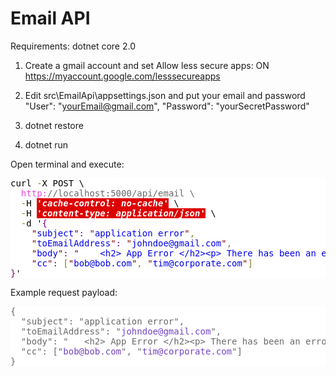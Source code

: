 # Email API
Requirements: dotnet core 2.0

1) Create a gmail account and set Allow less secure apps: ON 
https://myaccount.google.com/lesssecureapps 
2) Edit src\EmailApi\appsettings.json and put your email and password
  "User": "yourEmail@gmail.com",
  "Password": "yourSecretPassword"

3) dotnet restore
4) dotnet run

Open terminal and execute:
<pre style='color:#000000;background:#ffffff;'>curl <span style='color:#808030; '>-</span>X POST \
<span style='color:#e34adc; '>&#xa0;&#xa0;http:</span><span style='color:#696969; '>//localhost:5000/api/email \</span>
  <span style='color:#808030; '>-</span>H <span style='color:#ffffff; background:#dd0000; font-weight:bold; font-style:italic; '>'cache-control: no-cache'</span> \
  <span style='color:#808030; '>-</span>H <span style='color:#ffffff; background:#dd0000; font-weight:bold; font-style:italic; '>'content-type: application/json'</span> \
  <span style='color:#808030; '>-</span>d '<span style='color:#800080; '>{</span>
	<span style='color:#800000; '>"</span><span style='color:#0000e6; '>subject</span><span style='color:#800000; '>"</span><span style='color:#800080; '>:</span> <span style='color:#800000; '>"</span><span style='color:#0000e6; '>application error</span><span style='color:#800000; '>"</span><span style='color:#808030; '>,</span>
	<span style='color:#800000; '>"</span><span style='color:#0000e6; '>toEmailAddress</span><span style='color:#800000; '>"</span><span style='color:#800080; '>:</span> <span style='color:#800000; '>"</span><span style='color:#0000e6; '>johndoe@gmail.com</span><span style='color:#800000; '>"</span><span style='color:#808030; '>,</span>
	<span style='color:#800000; '>"</span><span style='color:#0000e6; '>body</span><span style='color:#800000; '>"</span><span style='color:#800080; '>:</span> <span style='color:#800000; '>"</span><span style='color:#0000e6; '>	&lt;h2> App Error &lt;/h2>&lt;p> There has been an error processing your Request &lt;/p>&lt;p> Internal Error.. &lt;/p></span><span style='color:#800000; '>"</span><span style='color:#808030; '>,</span>
	<span style='color:#800000; '>"</span><span style='color:#0000e6; '>cc</span><span style='color:#800000; '>"</span><span style='color:#800080; '>:</span> <span style='color:#808030; '>[</span><span style='color:#800000; '>"</span><span style='color:#0000e6; '>bob@bob.com</span><span style='color:#800000; '>"</span><span style='color:#808030; '>,</span> <span style='color:#800000; '>"</span><span style='color:#0000e6; '>tim@corporate.com</span><span style='color:#800000; '>"</span><span style='color:#808030; '>]</span>
<span style='color:#800080; '>}</span>'
</pre>

Example request payload:
<pre style='color:#000000;background:#ffffff;'><span style='color:#696969; '>{</span>
<span style='color:#696969; '>	"subject": "application error",</span>
<span style='color:#696969; '>	"toEmailAddress": "</span><span style='color:#7144c4; '>johndoe@gmail.com</span><span style='color:#696969; '>",</span>
<span style='color:#696969; '>	"body": "	&lt;h2> App Error &lt;/h2>&lt;p> There has been an error processing your Request &lt;/p>&lt;p> Internal Error.. &lt;/p>",</span>
<span style='color:#696969; '>	"cc": ["</span><span style='color:#7144c4; '>bob@bob.com</span><span style='color:#696969; '>", "</span><span style='color:#7144c4; '>tim@corporate.com</span><span style='color:#696969; '>"]</span>
<span style='color:#696969; '>}</span>
</pre>
